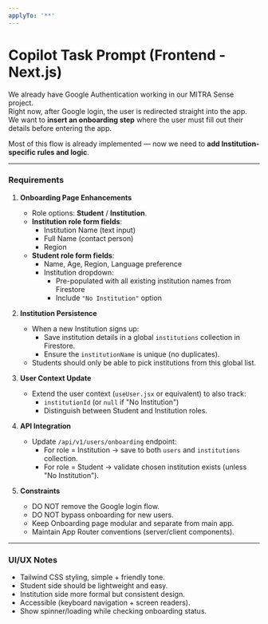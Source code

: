 ```yaml
---
applyTo: '**'
---
```


# Copilot Task Prompt (Frontend - Next.js)

We already have Google Authentication working in our MITRA Sense project.  
Right now, after Google login, the user is redirected straight into the app.  
We want to **insert an onboarding step** where the user must fill out their details before entering the app.  

Most of this flow is already implemented — now we need to **add Institution-specific rules and logic**.  

---

### Requirements

1. **Onboarding Page Enhancements**
   - Role options: **Student** / **Institution**.
   - **Institution role form fields**:
     - Institution Name (text input)
     - Full Name (contact person)
     - Region
   - **Student role form fields**:
     - Name, Age, Region, Language preference
     - Institution dropdown:
       - Pre-populated with all existing institution names from Firestore
       - Include `"No Institution"` option  

2. **Institution Persistence**
   - When a new Institution signs up:
     - Save institution details in a global `institutions` collection in Firestore.
     - Ensure the `institutionName` is unique (no duplicates).
   - Students should only be able to pick institutions from this global list.  

3. **User Context Update**
   - Extend the user context (`useUser.jsx` or equivalent) to also track:
     - `institutionId` (or `null` if "No Institution")
     - Distinguish between Student and Institution roles.  

4. **API Integration**
   - Update `/api/v1/users/onboarding` endpoint:
     - For role = Institution → save to both `users` and `institutions` collection.
     - For role = Student → validate chosen institution exists (unless "No Institution").  

5. **Constraints**
   - DO NOT remove the Google login flow.
   - DO NOT bypass onboarding for new users.
   - Keep Onboarding page modular and separate from main app.
   - Maintain App Router conventions (server/client components).  

---

### UI/UX Notes
- Tailwind CSS styling, simple + friendly tone.  
- Student side should be lightweight and easy.  
- Institution side more formal but consistent design.  
- Accessible (keyboard navigation + screen readers).  
- Show spinner/loading while checking onboarding status.  

